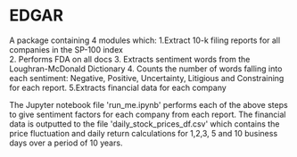 # EDGAR
A package containing 4 modules which:
1.Extract 10-k filing reports for all companies in the SP-100 index  
2. Performs FDA on all docs
3. Extracts sentiment words from the Loughran-McDonald Dictionary
4. Counts the number of words falling into each sentiment: Negative, Positive, Uncertainty, Litigious and Constraining for each report.
5.Extracts financial data for each company

The Jupyter notebook file 'run_me.ipynb' performs each of the above steps to give sentiment factors for each company from each report. The financial data is outputted to the file 'daily_stock_prices_df.csv' which contains the price fluctuation and daily return calculations for 1,2,3, 5 and 10 business days over a period of 10 years.

